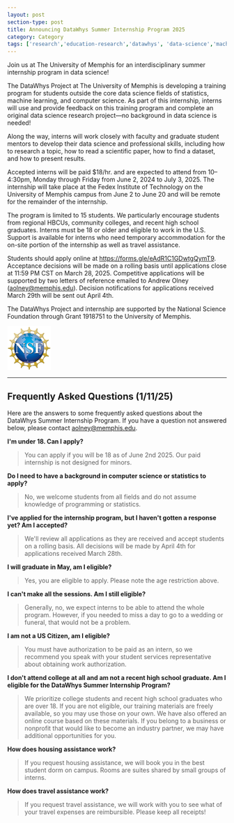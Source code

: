```yaml
---
layout: post
section-type: post
title: Announcing DataWhys Summer Internship Program 2025
category: Category
tags: ['research','education-research','datawhys', 'data-science','machine-learning','programming','statistics','service','outreach']
---
```

Join us at The University of Memphis for an interdisciplinary summer internship program in data science!

The DataWhys Project at The University of Memphis is developing a training program for students outside the core data science fields of statistics, machine learning, and computer science. As part of this internship, interns will use and provide feedback on this training program and complete an original data science research project—no background in data science is needed!

Along the way, interns will work closely with faculty and graduate student mentors to develop their data science and professional skills, including how to research a topic, how to read a scientific paper, how to find a dataset, and how to present results. 

Accepted interns will be paid $18/hr. and are expected to attend from 10–4:30pm, Monday through Friday from June 2, 2024 to July 3, 2025. The internship will take place at the Fedex Institute of Technology on the University of Memphis campus from June 2 to June 20 and will be remote for the remainder of the internship.

The program is limited to 15 students. We particularly encourage students from regional HBCUs, community colleges, and recent high school graduates. Interns must be 18 or older and eligible to work in the U.S. Support is available for interns who need temporary accommodation for the on-site portion of the internship as well as travel assistance.

Students should apply online at https://forms.gle/eAdR1C1GDwtgQymT9. Acceptance decisions will be made on a rolling basis until applications close at 11:59 PM CST on March 28, 2025. Competitive applications will be supported by two letters of reference emailed to Andrew Olney (aolney@memphis.edu). Decision notifications for applications received March 29th will be sent out April 4th.

The DataWhys Project and internship are supported by the National Science Foundation through Grant 1918751 to the University of Memphis. 

[![NSF award information](/img/nsf-logo.png "NSF award information")](https://nsf.gov/awardsearch/showAward?AWD_ID=1918751&HistoricalAwards=false)

-----------------------------------------------------

## Frequently Asked Questions (1/11/25) 

Here are the answers to some frequently asked questions about the DataWhys Summer Internship Program. If you have a question not answered below, please contact aolney@memphis.edu. 

**I'm under 18. Can I apply?**

> You can apply if you will be 18 as of June 2nd 2025. Our paid internship is not designed for minors. 

**Do I need to have a background in computer science or statistics to apply?**

> No, we welcome students from all fields and do not assume knowledge of programming or statistics. 

**I've applied for the internship program, but I haven't gotten a response yet? Am I accepted?**

> We'll review all applications as they are received and accept students on a rolling basis.  All decisions will be made by April 4th for applications received March 28th.  

**I will graduate in May, am I eligible?**

> Yes, you are eligible to apply. Please note the age restriction above. 

**I can't make all the sessions. Am I still eligible?**

> Generally, no, we expect interns to be able to attend the whole program. However, if you needed to miss a day to go to a wedding or funeral, that would not be a problem. 

**I am not a US Citizen, am I eligible?** 

> You must have authorization to be paid as an intern, so we recommend you speak with your student services representative about obtaining work authorization. 

**I don't attend college at all and am not a recent high school graduate. Am I eligible for the DataWhys Summer Internship Program?**

> We prioritize college students and recent high school graduates who are over 18.  If you are not eligible, our training materials are freely available, so you may use those on your own. We have also offered an online course based on these materials. If you belong to a business or nonprofit that would like to become an industry partner, we may have additional opportunities for you. 

**How does housing assistance work?**

> If you request housing assistance, we will book you in the best student dorm on campus. Rooms are suites shared by small groups of interns.

**How does travel assistance work?**

> If you request travel assistance, we will work with you to see what of your travel expenses are reimbursible. Please keep all receipts!